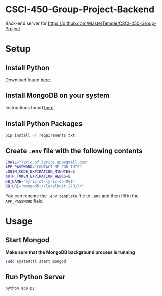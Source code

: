 # CSCI-450-Group-Project-Backend

Back-end server for https://github.com/MasterTemple/CSCI-450-Group-Project

# Setup

## Install Python

Download found [here](https://www.python.org/downloads/).

## Install MongoDB on your system

Instructions found [here](https://www.mongodb.com/docs/manual/administration/install-community/).

## Install Python Packages

```sh
pip install -r requirements.txt
```

## Create `.env` file with the following contents

```sh
EMAIL="lyric.of.lyrics.app@gmail.com"
APP_PASSWORD="CONTACT_ME_FOR_THIS"
LOGIN_CODE_EXPIRATION_MINUTES=5
AUTH_TOKEN_EXPIRATION_WEEKS=8
DB_NAME="lyric-of-lyric-db-001"
DB_URI="mongodb://localhost:27017/"
```

You can rename the `.env.template` file to `.env` and then fill in the `APP_PASSWORD` field.

# Usage

## Start Mongod

**Make sure that the MongoDB background process is running**

```sh
sudo systemctl start mongod
```

## Run Python Server

```sh
python app.py
```
